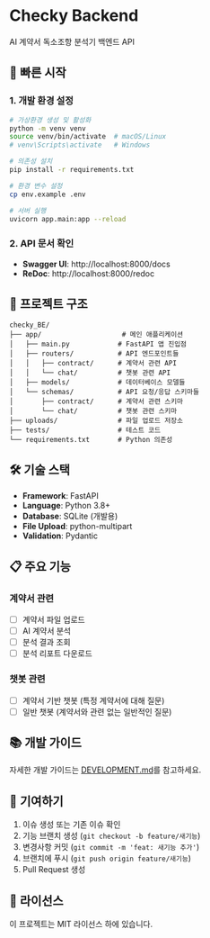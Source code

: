 # Checky Backend

AI 계약서 독소조항 분석기 백엔드 API

## 🚀 빠른 시작

### 1. 개발 환경 설정

```bash
# 가상환경 생성 및 활성화
python -m venv venv
source venv/bin/activate  # macOS/Linux
# venv\Scripts\activate   # Windows

# 의존성 설치
pip install -r requirements.txt

# 환경 변수 설정
cp env.example .env

# 서버 실행
uvicorn app.main:app --reload
```

### 2. API 문서 확인

- **Swagger UI**: http://localhost:8000/docs
- **ReDoc**: http://localhost:8000/redoc

## 📁 프로젝트 구조

```
checky_BE/
├── app/                    # 메인 애플리케이션
│   ├── main.py            # FastAPI 앱 진입점
│   ├── routers/           # API 엔드포인트들
│   │   ├── contract/      # 계약서 관련 API
│   │   └── chat/          # 챗봇 관련 API
│   ├── models/            # 데이터베이스 모델들
│   └── schemas/           # API 요청/응답 스키마들
│       ├── contract/      # 계약서 관련 스키마
│       └── chat/          # 챗봇 관련 스키마
├── uploads/               # 파일 업로드 저장소
├── tests/                 # 테스트 코드
└── requirements.txt       # Python 의존성
```

## 🛠 기술 스택

- **Framework**: FastAPI
- **Language**: Python 3.8+
- **Database**: SQLite (개발용)
- **File Upload**: python-multipart
- **Validation**: Pydantic

## 📋 주요 기능

### 계약서 관련

- [ ] 계약서 파일 업로드
- [ ] AI 계약서 분석
- [ ] 분석 결과 조회
- [ ] 분석 리포트 다운로드

### 챗봇 관련

- [ ] 계약서 기반 챗봇 (특정 계약서에 대해 질문)
- [ ] 일반 챗봇 (계약서와 관련 없는 일반적인 질문)

## 📚 개발 가이드

자세한 개발 가이드는 [DEVELOPMENT.md](./DEVELOPMENT.md)를 참고하세요.

## 🤝 기여하기

1. 이슈 생성 또는 기존 이슈 확인
2. 기능 브랜치 생성 (`git checkout -b feature/새기능`)
3. 변경사항 커밋 (`git commit -m 'feat: 새기능 추가'`)
4. 브랜치에 푸시 (`git push origin feature/새기능`)
5. Pull Request 생성

## 📄 라이선스

이 프로젝트는 MIT 라이선스 하에 있습니다.
